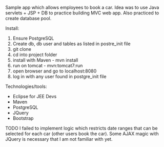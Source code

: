 Sample app which allows employees to book a car.
Idea was to use Java servlets + JSP + DB to practice building MVC web app. Also practiced to create database pool.

Install:
1) Ensure PostgreSQL
2) Create db, db user and tables as listed in postre_init file
3) git clone
4) cd into project folder
5) install with Maven - mvn install
6) run on tomcat - mvn:tomcat7:run
7) open browser and go to localhost:8080
8) log in with any user found in postgre_init file


Technologies/tools:
- Eclipse for JEE Devs
- Maven
- PostgreSQL
- JQuery
- Bootstrap


TODO
I failed to implement logic which restricts date ranges that can be selected for
each car (other users book the car). Some AJAX magic with JQuery is necessary that I am not familiar with yet.   

